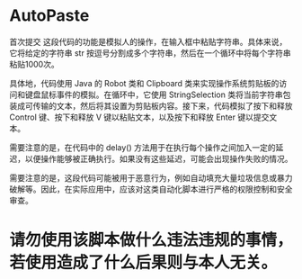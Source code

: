 # AutoPaste
首次提交
这段代码的功能是模拟人的操作，在输入框中粘贴字符串。具体来说，它将给定的字符串 str 按逗号分割成多个字符串，然后在一个循环中将每个字符串粘贴1000次。

具体地，代码使用 Java 的 Robot 类和 Clipboard 类来实现操作系统剪贴板的访问和键盘鼠标事件的模拟。在循环中，它使用 StringSelection 类将当前字符串包装成可传输的文本，然后将其设置为剪贴板内容。接下来，代码模拟了按下和释放 Control 键、按下和释放 V 键以粘贴文本，以及按下和释放 Enter 键以提交文本。

需要注意的是，在代码中的 delay() 方法用于在执行每个操作之间加入一定的延迟，以便操作能够被正确执行。如果没有这些延迟，可能会出现操作失败的情况。

需要注意的是，这段代码可能被用于恶意行为，例如自动填充大量垃圾信息或暴力破解等。因此，在实际应用中，应该对这类自动化脚本进行严格的权限控制和安全审查。

# 请勿使用该脚本做什么违法违规的事情，若使用造成了什么后果则与本人无关。

